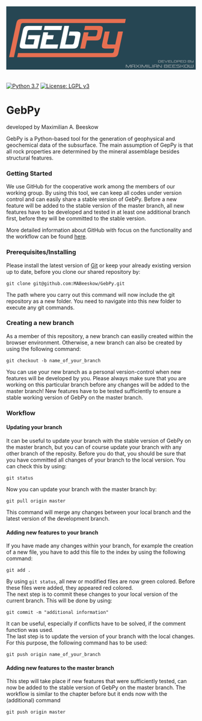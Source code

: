 # <p align="center"><img src="documents/readme_images/readme_header.png" width="1000"></p>

[![Python 3.7](https://img.shields.io/badge/python-3.7-blue.svg)](https://www.python.org/downloads/release/python-370/) [![License: LGPL v3](https://img.shields.io/badge/License-LGPL%20v3-blue.svg)](https://www.gnu.org/licenses/lgpl-3.0)

# GebPy

developed by Maximilian A. Beeskow

GebPy is a Python-based tool for the generation of geophysical and geochemical 
data of the subsurface. The main assumption of GepPy is that all rock properties 
are determined by the mineral assemblage besides structural features.

### Getting Started

We use GitHub for the cooperative work among the members of our working group. 
By using this tool, we can keep all codes under version control and can easily 
share a stable version of GebPy.
Before a new feature will be added to the stable version of the master branch,
all new features have to be developed and tested in at least one additional 
branch first, before they will be committed to the stable version.  

More detailed information about GitHub with focus on the functionality and the 
workflow can be found [here](https://github.com/features).

### Prerequisites/Installing

Please install the latest version of 
[Git](https://github.com/git-guides/install-git) or keep your
already existing version up to date, before you clone our shared repository by:

```
git clone git@github.com:MABeeskow/GebPy.git
```

The path where you carry out this command will now include the git repository as 
a new folder. You need to navigate into this new folder to execute any git 
commands. 

### Creating a new branch

As a member of this repository, a new branch can easiliy created within the 
browser environment. Otherwise, a new branch can also be created by using the
following command:

```
git checkout -b name_of_your_branch
```

You can use your new branch as a personal version-control when new features will 
be developed by you. Please always make sure that you are working on this 
particular branch before any changes will be added to the master branch! New 
features have to be tested sufficiently to ensure a stable working version of 
GebPy on the master branch.

### Workflow
#### Updating your branch

It can be useful to update your branch with the stable version of GebPy on the
master branch, but you can of course update your branch with any other branch
of the reposity. Before you do that, you should be sure that you have committed 
all changes of your branch to the local version. You can check this by using:

```
git status
```

Now you can update your branch with the master branch by:

```
git pull origin master
```

This command will merge any changes between your local branch and the latest 
version of the development branch.

#### Adding new features to your branch

If you have made any changes within your branch, for example the creation of a 
new file, you have to add this file to the index by using the following command:

```
git add .
```

By using `git status`, all new or modified files are now green colored. Before 
these files were added, they appeared red colored.  
The next step is to commit these changes to your local version of the current
branch. This will be done by using:

```
git commit -m "additional information"
```

It can be useful, especially if conflicts have to be solved, if the comment 
function was used.  
The last step is to update the version of your branch with the local changes. 
For this purpose, the following command has to be used:

```
git push origin name_of_your_branch
```

#### Adding new features to the master branch

This step will take place if new features that were sufficiently tested, can
now be added to the stable version of GebPy on the master branch. The workflow
is similar to the chapter before but it ends now with the (additional) command

```
git push origin master
```

